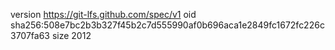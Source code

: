 version https://git-lfs.github.com/spec/v1
oid sha256:508e7bc2b3b327f45b2c7d555990af0b696aca1e2849fc1672fc226c3707fa63
size 2012
